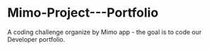 # Mimo-Project---Portfolio
A coding challenge organize by Mimo app - the goal is to code our Developer portfolio.
